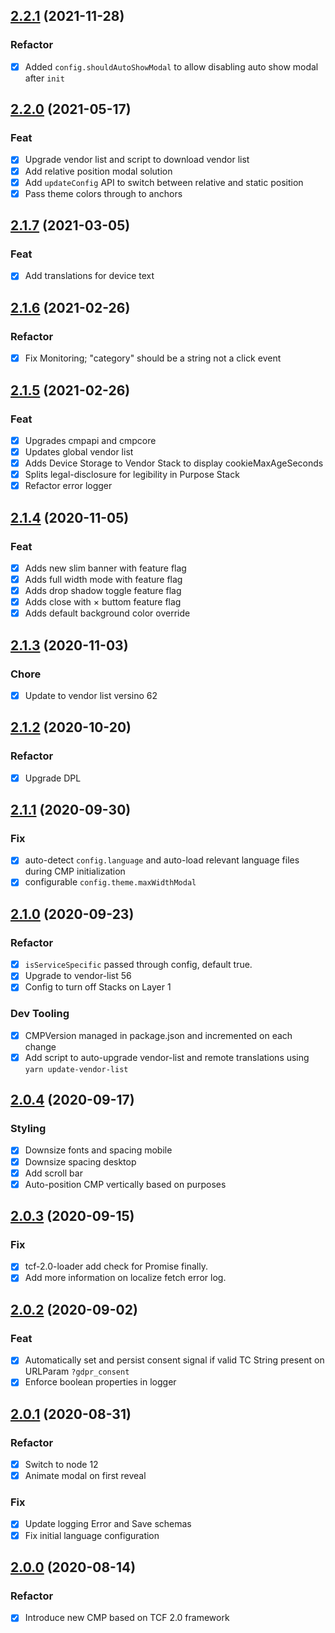 ## [2.2.1](https://github.com/openmail/system1-cmp/compare/2.2.0...2.2.1) (2021-11-28)
### Refactor
- [x] Added `config.shouldAutoShowModal` to allow disabling auto show modal after `init`

## [2.2.0](https://github.com/openmail/system1-cmp/compare/2.1.7...2.2.0) (2021-05-17)

### Feat

- [x] Upgrade vendor list and script to download vendor list 
- [x] Add relative position modal solution
- [x] Add `updateConfig` API to switch between relative and static position
- [x] Pass theme colors through to anchors

## [2.1.7](https://github.com/openmail/system1-cmp/compare/2.1.6...2.1.7) (2021-03-05)

### Feat

- [x] Add translations for device text

## [2.1.6](https://github.com/openmail/system1-cmp/compare/2.1.5...2.1.6) (2021-02-26)

### Refactor

- [x] Fix Monitoring; "category" should be a string not a click event

## [2.1.5](https://github.com/openmail/system1-cmp/compare/2.1.4...2.1.5) (2021-02-26)

### Feat

- [x] Upgrades cmpapi and cmpcore
- [x] Updates global vendor list
- [x] Adds Device Storage to Vendor Stack to display cookieMaxAgeSeconds 
- [x] Splits legal-disclosure for legibility in Purpose Stack
- [x] Refactor error logger

## [2.1.4](https://github.com/openmail/system1-cmp/compare/2.1.3...2.1.4) (2020-11-05)

### Feat

- [x] Adds new slim banner with feature flag
- [x] Adds full width mode with feature flag
- [x] Adds drop shadow toggle feature flag
- [x] Adds close with &times; buttom feature flag
- [x] Adds default background color override 

## [2.1.3](https://github.com/openmail/system1-cmp/compare/2.1.2...2.1.3) (2020-11-03)

### Chore
- [x] Update to vendor list versino 62

## [2.1.2](https://github.com/openmail/system1-cmp/compare/2.1.1...2.1.2) (2020-10-20)

### Refactor

- [x] Upgrade DPL

## [2.1.1](https://github.com/openmail/system1-cmp/compare/2.1.0...2.1.1) (2020-09-30)

### Fix

- [x] auto-detect `config.language` and auto-load relevant language files during CMP initialization
- [x] configurable `config.theme.maxWidthModal`

## [2.1.0](https://github.com/openmail/system1-cmp/compare/2.0.4...2.1.0) (2020-09-23)

### Refactor

- [x] `isServiceSpecific` passed through config, default true.
- [x] Upgrade to vendor-list 56
- [x] Config to turn off Stacks on Layer 1

### Dev Tooling

- [x] CMPVersion managed in package.json and incremented on each change
- [x] Add script to auto-upgrade vendor-list and remote translations using `yarn update-vendor-list`

## [2.0.4](https://github.com/openmail/system1-cmp/compare/2.0.3...2.0.4) (2020-09-17)

### Styling

- [x] Downsize fonts and spacing mobile
- [x] Downsize spacing desktop
- [x] Add scroll bar
- [x] Auto-position CMP vertically based on purposes

## [2.0.3](https://github.com/openmail/system1-cmp/compare/2.0.2...2.0.3) (2020-09-15)

### Fix

- [x] tcf-2.0-loader add check for Promise finally.
- [x] Add more information on localize fetch error log.

## [2.0.2](https://github.com/openmail/system1-cmp/compare/2.0.1...2.0.2) (2020-09-02)

### Feat

- [x] Automatically set and persist consent signal if valid TC String present on URLParam `?gdpr_consent`
- [x] Enforce boolean properties in logger

## [2.0.1](https://github.com/openmail/system1-cmp/compare/2.0.0...2.0.1) (2020-08-31)

### Refactor

- [x] Switch to node 12
- [x] Animate modal on first reveal

### Fix

- [x] Update logging Error and Save schemas
- [x] Fix initial language configuration

## [2.0.0](https://github.com/openmail/system1-cmp/compare/1.5.6...2.0.0) (2020-08-14)

### Refactor

- [x] Introduce new CMP based on TCF 2.0 framework

